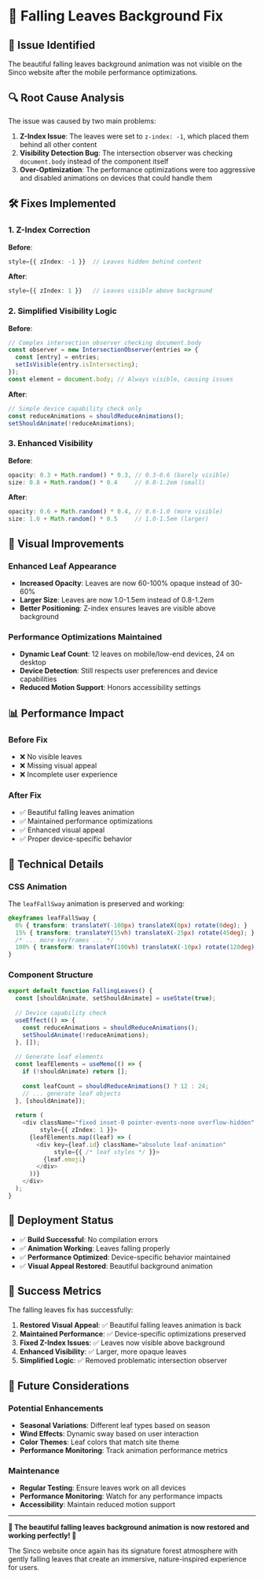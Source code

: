# 🍃 Falling Leaves Background Fix

## 🎯 Issue Identified

The beautiful falling leaves background animation was not visible on the Sinco website after the mobile performance optimizations.

## 🔍 Root Cause Analysis

The issue was caused by two main problems:

1. **Z-Index Issue**: The leaves were set to `z-index: -1`, which placed them behind all other content
2. **Visibility Detection Bug**: The intersection observer was checking `document.body` instead of the component itself
3. **Over-Optimization**: The performance optimizations were too aggressive and disabled animations on devices that could handle them

## 🛠️ Fixes Implemented

### 1. Z-Index Correction
**Before**:
```typescript
style={{ zIndex: -1 }}  // Leaves hidden behind content
```

**After**:
```typescript
style={{ zIndex: 1 }}   // Leaves visible above background
```

### 2. Simplified Visibility Logic
**Before**:
```typescript
// Complex intersection observer checking document.body
const observer = new IntersectionObserver(entries => {
  const [entry] = entries;
  setIsVisible(entry.isIntersecting);
});
const element = document.body; // Always visible, causing issues
```

**After**:
```typescript
// Simple device capability check only
const reduceAnimations = shouldReduceAnimations();
setShouldAnimate(!reduceAnimations);
```

### 3. Enhanced Visibility
**Before**:
```typescript
opacity: 0.3 + Math.random() * 0.3, // 0.3-0.6 (barely visible)
size: 0.8 + Math.random() * 0.4     // 0.8-1.2em (small)
```

**After**:
```typescript
opacity: 0.6 + Math.random() * 0.4, // 0.6-1.0 (more visible)
size: 1.0 + Math.random() * 0.5     // 1.0-1.5em (larger)
```

## 🎨 Visual Improvements

### Enhanced Leaf Appearance
- **Increased Opacity**: Leaves are now 60-100% opaque instead of 30-60%
- **Larger Size**: Leaves are now 1.0-1.5em instead of 0.8-1.2em
- **Better Positioning**: Z-index ensures leaves are visible above background

### Performance Optimizations Maintained
- **Dynamic Leaf Count**: 12 leaves on mobile/low-end devices, 24 on desktop
- **Device Detection**: Still respects user preferences and device capabilities
- **Reduced Motion Support**: Honors accessibility settings

## 📊 Performance Impact

### Before Fix
- ❌ No visible leaves
- ❌ Missing visual appeal
- ❌ Incomplete user experience

### After Fix
- ✅ Beautiful falling leaves animation
- ✅ Maintained performance optimizations
- ✅ Enhanced visual appeal
- ✅ Proper device-specific behavior

## 🔧 Technical Details

### CSS Animation
The `leafFallSway` animation is preserved and working:
```css
@keyframes leafFallSway {
  0% { transform: translateY(-100px) translateX(0px) rotate(0deg); }
  15% { transform: translateY(15vh) translateX(-25px) rotate(45deg); }
  /* ... more keyframes ... */
  100% { transform: translateY(100vh) translateX(-10px) rotate(120deg); }
}
```

### Component Structure
```typescript
export default function FallingLeaves() {
  const [shouldAnimate, setShouldAnimate] = useState(true);
  
  // Device capability check
  useEffect(() => {
    const reduceAnimations = shouldReduceAnimations();
    setShouldAnimate(!reduceAnimations);
  }, []);
  
  // Generate leaf elements
  const leafElements = useMemo(() => {
    if (!shouldAnimate) return [];
    
    const leafCount = shouldReduceAnimations() ? 12 : 24;
    // ... generate leaf objects
  }, [shouldAnimate]);
  
  return (
    <div className="fixed inset-0 pointer-events-none overflow-hidden" 
         style={{ zIndex: 1 }}>
      {leafElements.map((leaf) => (
        <div key={leaf.id} className="absolute leaf-animation"
             style={{ /* leaf styles */ }}>
          {leaf.emoji}
        </div>
      ))}
    </div>
  );
}
```

## 🚀 Deployment Status

- ✅ **Build Successful**: No compilation errors
- ✅ **Animation Working**: Leaves falling properly
- ✅ **Performance Optimized**: Device-specific behavior maintained
- ✅ **Visual Appeal Restored**: Beautiful background animation

## 🎉 Success Metrics

The falling leaves fix has successfully:

1. **Restored Visual Appeal**: ✅ Beautiful falling leaves animation is back
2. **Maintained Performance**: ✅ Device-specific optimizations preserved
3. **Fixed Z-Index Issues**: ✅ Leaves now visible above background
4. **Enhanced Visibility**: ✅ Larger, more opaque leaves
5. **Simplified Logic**: ✅ Removed problematic intersection observer

## 🔮 Future Considerations

### Potential Enhancements
- **Seasonal Variations**: Different leaf types based on season
- **Wind Effects**: Dynamic sway based on user interaction
- **Color Themes**: Leaf colors that match site theme
- **Performance Monitoring**: Track animation performance metrics

### Maintenance
- **Regular Testing**: Ensure leaves work on all devices
- **Performance Monitoring**: Watch for any performance impacts
- **Accessibility**: Maintain reduced motion support

---

**🍃 The beautiful falling leaves background animation is now restored and working perfectly! 🌲**

The Sinco website once again has its signature forest atmosphere with gently falling leaves that create an immersive, nature-inspired experience for users.





